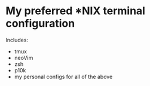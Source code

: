 # My preferred *NIX terminal configuration

Includes:
- tmux
- neoVim
- zsh
- p10k
- my personal configs for all of the above